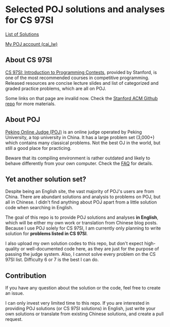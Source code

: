 # Selected POJ solutions and analyses for CS 97SI

[List of Solutions](https://cai-lw.github.io/cs-97si-solutions/)

[My POJ account (cai_lw)](http://poj.org/userstatus?user_id=cai_lw)

## About CS 97SI

[CS 97SI: Introduction to Programming Contests](http://web.stanford.edu/class/cs97si/), provided by Stanford, is one of the most recommended courses in competitive programming. Released resources are concise lecture slides and list of categorized and graded practice problems, which are all on POJ.

Some links on that page are invalid now. Check the [Stanford ACM Github repo](https://github.com/jaehyunp/stanfordacm) for more materials.

## About POJ

[Peking Online Judge (POJ)](www.poj.org) is an online judge operated by Peking University, a top university in China. It has a large problem set (3,000+) which contains many classical problems. Not the best OJ in the world, but still a good place for practicing.

Beware that its compiling environment is rather outdated and likely to behave differently from your own computer. Check the [FAQ](http://poj.org/page?id=1000) for details.

## Yet another solution set?

Despite being an English site, the vast majority of POJ's users are from China. There are abundant solutions and analysis to problems on POJ, but all in Chinese. I didn't find anything about POJ apart from a little solution code when searching in English.

The goal of this repo is to provide POJ solutions and analyses **in English**, which will be either my own work or translation from Chinese blog posts. Because I use POJ solely for CS 97SI, I am currently only planning to write solution for **problems listed in CS 97SI**.

I also upload my own solution codes to this repo, but don't expect high-quality or well-documented code here, as they are just for the purpose of passing the judge system. Also, I cannot solve every problem on the CS 97SI list. Difficulty 6 or 7 is the best I can do.

## Contribution

If you have any question about the solution or the code, feel free to create an issue.

I can only invest very limited time to this repo. If you are interested in providing POJ solutions (or CS 97SI solutions) in English, just write your own solutions or translate from existing Chinese solutions, and create a pull request.
